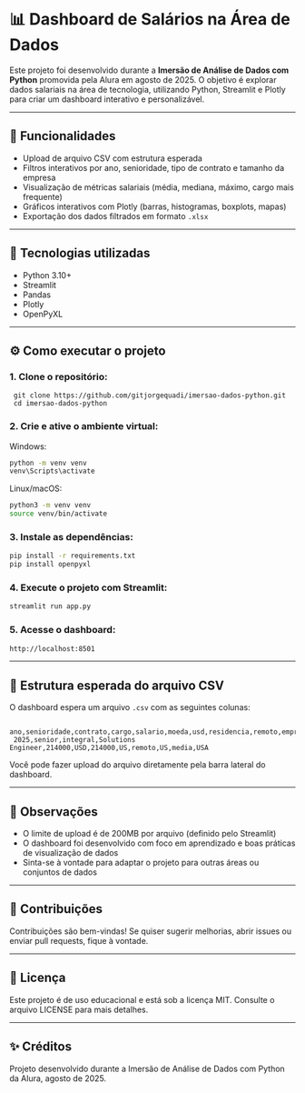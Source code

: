 # 📊 Dashboard de Salários na Área de Dados

 Este projeto foi desenvolvido durante a **Imersão de Análise de Dados com Python** promovida pela Alura em agosto de 2025.
 O objetivo é explorar dados salariais na área de tecnologia, utilizando Python, Streamlit e Plotly para criar um dashboard interativo e personalizável.

 ---

## 🚀 Funcionalidades

 - Upload de arquivo CSV com estrutura esperada
 - Filtros interativos por ano, senioridade, tipo de contrato e tamanho da empresa
 - Visualização de métricas salariais (média, mediana, máximo, cargo mais frequente)
 - Gráficos interativos com Plotly (barras, histogramas, boxplots, mapas)
 - Exportação dos dados filtrados em formato `.xlsx`

 ---

 ## 🧰 Tecnologias utilizadas

 - Python 3.10+
 - Streamlit
 - Pandas
 - Plotly
 - OpenPyXL

 ---

 ## ⚙️ Como executar o projeto

 ### 1. Clone o repositório:

     git clone https://github.com/gitjorgequadi/imersao-dados-python.git
     cd imersao-dados-python

 ### 2. Crie e ative o ambiente virtual:

Windows:
```bash
python -m venv venv
venv\Scripts\activate
```

Linux/macOS:
```bash
python3 -m venv venv
source venv/bin/activate
```
     
### 3. Instale as dependências:
   
```bash
pip install -r requirements.txt
pip install openpyxl
```

### 4. Execute o projeto com Streamlit:

```bash
streamlit run app.py
```

### 5. Acesse o dashboard:
```bash
http://localhost:8501
```

---

## 📁 Estrutura esperada do arquivo CSV

O dashboard espera um arquivo `.csv` com as seguintes colunas:

     ano,senioridade,contrato,cargo,salario,moeda,usd,residencia,remoto,empresa,tamanho_empresa,residencia_iso3
     2025,senior,integral,Solutions Engineer,214000,USD,214000,US,remoto,US,media,USA

 Você pode fazer upload do arquivo diretamente pela barra lateral do dashboard.

 ---

## 📌 Observações

- O limite de upload é de 200MB por arquivo (definido pelo Streamlit)
- O dashboard foi desenvolvido com foco em aprendizado e boas práticas de visualização de dados
- Sinta-se à vontade para adaptar o projeto para outras áreas ou conjuntos de dados

---

## 🤝 Contribuições

Contribuições são bem-vindas!
Se quiser sugerir melhorias, abrir issues ou enviar pull requests, fique à vontade.

---

## 📄 Licença

Este projeto é de uso educacional e está sob a licença MIT.
Consulte o arquivo LICENSE para mais detalhes.

---

## ✨ Créditos

Projeto desenvolvido durante a Imersão de Análise de Dados com Python da Alura, agosto de 2025.